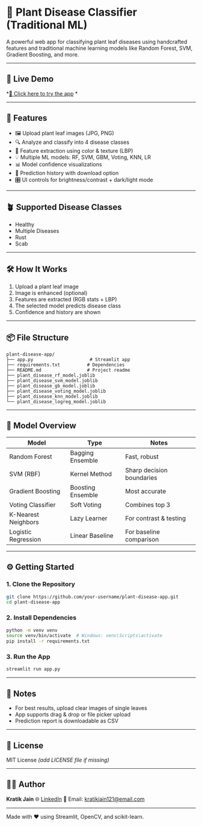 # 🌿 Plant Disease Classifier (Traditional ML)

A powerful web app for classifying plant leaf diseases using handcrafted features and traditional machine learning models like Random Forest, SVM, Gradient Boosting, and more.

---

## 🚀 Live Demo

*[🔗 Click here to try the app](https://plant-disease-app-2tgkxm6oc3d5r3wcuvxwgd.streamlit.app/) *

---

## 🧠 Features

* 🖼️ Upload plant leaf images (JPG, PNG)
* 🔍 Analyze and classify into 4 disease classes
* 🧬 Feature extraction using color & texture (LBP)
* 💡 Multiple ML models: RF, SVM, GBM, Voting, KNN, LR
* 📊 Model confidence visualizations
* 📜 Prediction history with download option
* 🎛️ UI controls for brightness/contrast + dark/light mode

---

## 🪴 Supported Disease Classes

* Healthy
* Multiple Diseases
* Rust
* Scab

---

## 🛠️ How It Works

1. Upload a plant leaf image
2. Image is enhanced (optional)
3. Features are extracted (RGB stats + LBP)
4. The selected model predicts disease class
5. Confidence and history are shown

---

## 📦 File Structure

```
plant-disease-app/
├── app.py                     # Streamlit app
├── requirements.txt          # Dependencies
├── README.md                 # Project readme
├── plant_disease_rf_model.joblib
├── plant_disease_svm_model.joblib
├── plant_disease_gb_model.joblib
├── plant_disease_voting_model.joblib
├── plant_disease_knn_model.joblib
└── plant_disease_logreg_model.joblib
```

---

## 🧪 Model Overview

| Model               | Type              | Notes                     |
| ------------------- | ----------------- | ------------------------- |
| Random Forest       | Bagging Ensemble  | Fast, robust              |
| SVM (RBF)           | Kernel Method     | Sharp decision boundaries |
| Gradient Boosting   | Boosting Ensemble | Most accurate             |
| Voting Classifier   | Soft Voting       | Combines top 3            |
| K-Nearest Neighbors | Lazy Learner      | For contrast & testing    |
| Logistic Regression | Linear Baseline   | For baseline comparison   |

---

## ⚙️ Getting Started

### 1. Clone the Repository

```bash
git clone https://github.com/your-username/plant-disease-app.git
cd plant-disease-app
```

### 2. Install Dependencies

```bash
python -m venv venv
source venv/bin/activate  # Windows: venv\Scripts\activate
pip install -r requirements.txt
```

### 3. Run the App

```bash
streamlit run app.py
```

---

## 📝 Notes

* For best results, upload clear images of single leaves
* App supports drag & drop or file picker upload
* Prediction report is downloadable as CSV

---

## 📄 License

MIT License *(add LICENSE file if missing)*

---

## 🙋‍♂️ Author

**Kratik Jain**
🌐 [LinkedIn]([https://linkedin.com/in/your-profile](https://www.linkedin.com/in/kratik-jain12/))
💌 Email: [kratikjain121@email.com](mailto:kratikjain121@email.com)

---

Made with ❤️ using Streamlit, OpenCV, and scikit-learn.
